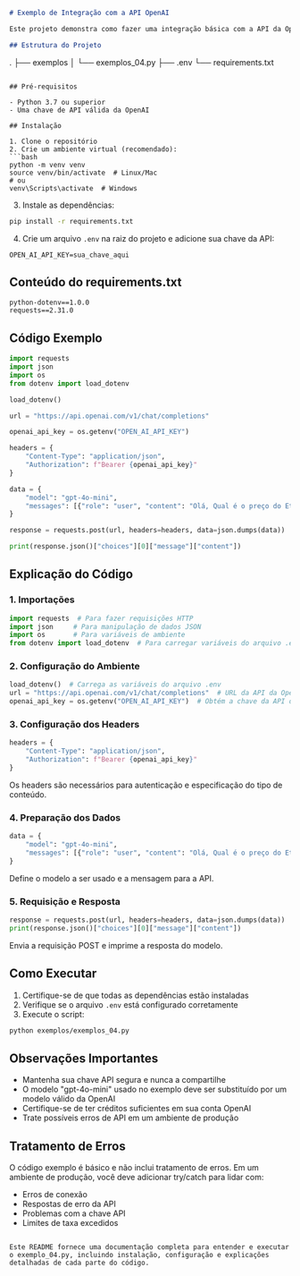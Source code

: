 ```markdown
# Exemplo de Integração com a API OpenAI

Este projeto demonstra como fazer uma integração básica com a API da OpenAI para realizar consultas ao modelo GPT.

## Estrutura do Projeto

```
.
├── exemplos
│   └── exemplos_04.py
├── .env
└── requirements.txt
```

## Pré-requisitos

- Python 3.7 ou superior
- Uma chave de API válida da OpenAI

## Instalação

1. Clone o repositório
2. Crie um ambiente virtual (recomendado):
```bash
python -m venv venv
source venv/bin/activate  # Linux/Mac
# ou
venv\Scripts\activate  # Windows
```

3. Instale as dependências:
```bash
pip install -r requirements.txt
```

4. Crie um arquivo `.env` na raiz do projeto e adicione sua chave da API:
```
OPEN_AI_API_KEY=sua_chave_aqui
```

## Conteúdo do requirements.txt
```
python-dotenv==1.0.0
requests==2.31.0
```

## Código Exemplo

```python:exemplos/exemplos_04.py
import requests
import json
import os
from dotenv import load_dotenv

load_dotenv()

url = "https://api.openai.com/v1/chat/completions"

openai_api_key = os.getenv("OPEN_AI_API_KEY")

headers = {
    "Content-Type": "application/json",
    "Authorization": f"Bearer {openai_api_key}"
}

data = {
    "model": "gpt-4o-mini",
    "messages": [{"role": "user", "content": "Olá, Qual é o preço do Etherum atualmente?"}]
}

response = requests.post(url, headers=headers, data=json.dumps(data))

print(response.json()["choices"][0]["message"]["content"])
```

## Explicação do Código

### 1. Importações
```python
import requests  # Para fazer requisições HTTP
import json     # Para manipulação de dados JSON
import os       # Para variáveis de ambiente
from dotenv import load_dotenv  # Para carregar variáveis do arquivo .env
```

### 2. Configuração do Ambiente
```python
load_dotenv()  # Carrega as variáveis do arquivo .env
url = "https://api.openai.com/v1/chat/completions"  # URL da API da OpenAI
openai_api_key = os.getenv("OPEN_AI_API_KEY")  # Obtém a chave da API das variáveis de ambiente
```

### 3. Configuração dos Headers
```python
headers = {
    "Content-Type": "application/json",
    "Authorization": f"Bearer {openai_api_key}"
}
```
Os headers são necessários para autenticação e especificação do tipo de conteúdo.

### 4. Preparação dos Dados
```python
data = {
    "model": "gpt-4o-mini",
    "messages": [{"role": "user", "content": "Olá, Qual é o preço do Etherum atualmente?"}]
}
```
Define o modelo a ser usado e a mensagem para a API.

### 5. Requisição e Resposta
```python
response = requests.post(url, headers=headers, data=json.dumps(data))
print(response.json()["choices"][0]["message"]["content"])
```
Envia a requisição POST e imprime a resposta do modelo.

## Como Executar

1. Certifique-se de que todas as dependências estão instaladas
2. Verifique se o arquivo `.env` está configurado corretamente
3. Execute o script:
```bash
python exemplos/exemplos_04.py
```

## Observações Importantes

- Mantenha sua chave API segura e nunca a compartilhe
- O modelo "gpt-4o-mini" usado no exemplo deve ser substituído por um modelo válido da OpenAI
- Certifique-se de ter créditos suficientes em sua conta OpenAI
- Trate possíveis erros de API em um ambiente de produção

## Tratamento de Erros

O código exemplo é básico e não inclui tratamento de erros. Em um ambiente de produção, você deve adicionar try/catch para lidar com:
- Erros de conexão
- Respostas de erro da API
- Problemas com a chave API
- Limites de taxa excedidos
```

Este README fornece uma documentação completa para entender e executar o exemplo_04.py, incluindo instalação, configuração e explicações detalhadas de cada parte do código.
